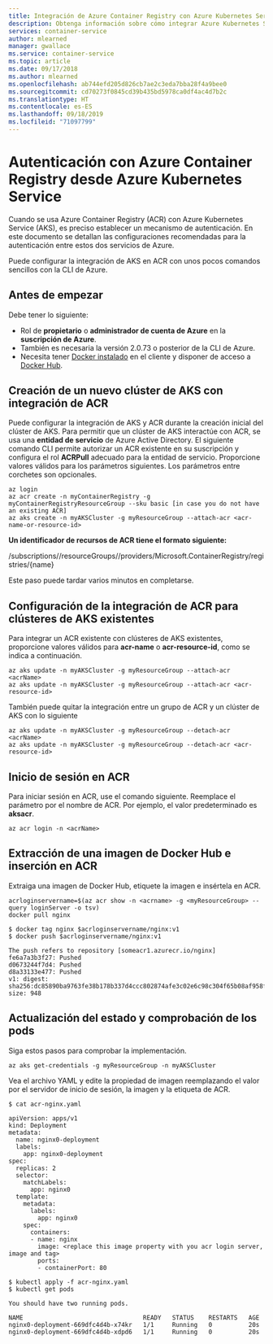 ```yaml
---
title: Integración de Azure Container Registry con Azure Kubernetes Service
description: Obtenga información sobre cómo integrar Azure Kubernetes Service (AKS) con Azure Container Registry (ACR).
services: container-service
author: mlearned
manager: gwallace
ms.service: container-service
ms.topic: article
ms.date: 09/17/2018
ms.author: mlearned
ms.openlocfilehash: ab744efd205d826cb7ae2c3eda7bba28f4a9bee0
ms.sourcegitcommit: cd70273f0845cd39b435bd5978ca0df4ac4d7b2c
ms.translationtype: HT
ms.contentlocale: es-ES
ms.lasthandoff: 09/18/2019
ms.locfileid: "71097799"
---
```

# <a name="authenticate-with-azure-container-registry-from-azure-kubernetes-service"></a>Autenticación con Azure Container Registry desde Azure Kubernetes Service

Cuando se usa Azure Container Registry (ACR) con Azure Kubernetes Service (AKS), es preciso establecer un mecanismo de autenticación. En este documento se detallan las configuraciones recomendadas para la autenticación entre estos dos servicios de Azure.

Puede configurar la integración de AKS en ACR con unos pocos comandos sencillos con la CLI de Azure.

## <a name="before-you-begin"></a>Antes de empezar

Debe tener lo siguiente:

* Rol de **propietario** o **administrador de cuenta de Azure** en la **suscripción de Azure**.
* También es necesaria la versión 2.0.73 o posterior de la CLI de Azure.
* Necesita tener [Docker instalado](https://docs.docker.com/install/) en el cliente y disponer de acceso a [Docker Hub](https://hub.docker.com/).

## <a name="create-a-new-aks-cluster-with-acr-integration"></a>Creación de un nuevo clúster de AKS con integración de ACR

Puede configurar la integración de AKS y ACR durante la creación inicial del clúster de AKS.  Para permitir que un clúster de AKS interactúe con ACR, se usa una **entidad de servicio** de Azure Active Directory. El siguiente comando CLI permite autorizar un ACR existente en su suscripción y configura el rol **ACRPull** adecuado para la entidad de servicio. Proporcione valores válidos para los parámetros siguientes.  Los parámetros entre corchetes son opcionales.
```azurecli
az login
az acr create -n myContainerRegistry -g myContainerRegistryResourceGroup --sku basic [in case you do not have an existing ACR]
az aks create -n myAKSCluster -g myResourceGroup --attach-acr <acr-name-or-resource-id>
```
**Un identificador de recursos de ACR tiene el formato siguiente:** 

/subscriptions/<subscription-d>/resourceGroups/<resource-group-name>/providers/Microsoft.ContainerRegistry/registries/{name} 
  
Este paso puede tardar varios minutos en completarse.

## <a name="configure-acr-integration-for-existing-aks-clusters"></a>Configuración de la integración de ACR para clústeres de AKS existentes

Para integrar un ACR existente con clústeres de AKS existentes, proporcione valores válidos para **acr-name** o **acr-resource-id**, como se indica a continuación.

```azurecli
az aks update -n myAKSCluster -g myResourceGroup --attach-acr <acrName>
az aks update -n myAKSCluster -g myResourceGroup --attach-acr <acr-resource-id>
```

También puede quitar la integración entre un grupo de ACR y un clúster de AKS con lo siguiente
```azurecli
az aks update -n myAKSCluster -g myResourceGroup --detach-acr <acrName>
az aks update -n myAKSCluster -g myResourceGroup --detach-acr <acr-resource-id>
```


## <a name="log-in-to-your-acr"></a>Inicio de sesión en ACR

Para iniciar sesión en ACR, use el comando siguiente.  Reemplace el parámetro <acrname> por el nombre de ACR.  Por ejemplo, el valor predeterminado es **aks<suGrupoDeRecursos>acr**.

```azurecli
az acr login -n <acrName>
```

## <a name="pull-an-image-from-docker-hub-and-push-to-your-acr"></a>Extracción de una imagen de Docker Hub e inserción en ACR

Extraiga una imagen de Docker Hub, etiquete la imagen e insértela en ACR.

```console
acrloginservername=$(az acr show -n <acrname> -g <myResourceGroup> --query loginServer -o tsv)
docker pull nginx
```

```
$ docker tag nginx $acrloginservername/nginx:v1
$ docker push $acrloginservername/nginx:v1

The push refers to repository [someacr1.azurecr.io/nginx]
fe6a7a3b3f27: Pushed
d0673244f7d4: Pushed
d8a33133e477: Pushed
v1: digest: sha256:dc85890ba9763fe38b178b337d4ccc802874afe3c02e6c98c304f65b08af958f size: 948
```

## <a name="update-the-state-and-verify-pods"></a>Actualización del estado y comprobación de los pods

Siga estos pasos para comprobar la implementación.

```azurecli
az aks get-credentials -g myResourceGroup -n myAKSCluster
```

Vea el archivo YAML y edite la propiedad de imagen reemplazando el valor por el servidor de inicio de sesión, la imagen y la etiqueta de ACR.

```
$ cat acr-nginx.yaml

apiVersion: apps/v1
kind: Deployment
metadata:
  name: nginx0-deployment
  labels:
    app: nginx0-deployment
spec:
  replicas: 2
  selector:
    matchLabels:
      app: nginx0
  template:
    metadata:
      labels:
        app: nginx0
    spec:
      containers:
      - name: nginx
        image: <replace this image property with you acr login server, image and tag>
        ports:
        - containerPort: 80

$ kubectl apply -f acr-nginx.yaml
$ kubectl get pods

You should have two running pods.

NAME                                 READY   STATUS    RESTARTS   AGE
nginx0-deployment-669dfc4d4b-x74kr   1/1     Running   0          20s
nginx0-deployment-669dfc4d4b-xdpd6   1/1     Running   0          20s
```

<!-- LINKS - external -->
[AKS AKS CLI]:  https://docs.microsoft.com/cli/azure/aks?view=azure-cli-latest#az-aks-create
